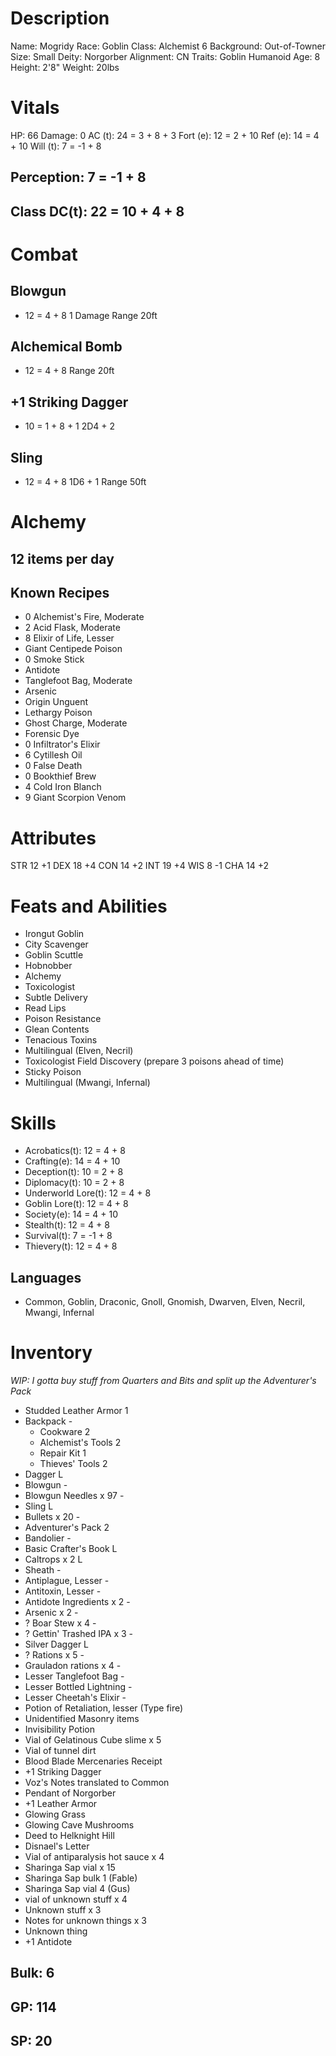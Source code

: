 <!-- markdownlint-disable MD004 -->
<!-- markdownlint-disable MD024 -->
<!-- markdownlint-disable MD025 -->
<!-- markdownlint-disable MD030 -->
<!-- markdownlint-disable MD036 -->

# Description

 Name:       Mogridy
 Race:       Goblin
 Class:      Alchemist 6
 Background: Out-of-Towner
 Size:       Small
 Deity:      Norgorber
 Alignment:  CN
 Traits:     Goblin Humanoid
 Age:        8
 Height:     2'8"
 Weight:     20lbs

# Vitals

 HP:       66
 Damage:   0
 AC (t):   24 = 3 + 8 + 3
 Fort (e): 12 =  2 + 10
 Ref (e):  14 =  4 + 10
 Will (t): 7 = -1 + 8

## Perception: 7 = -1 + 8

## Class DC(t): 22 = 10 + 4 + 8

# Combat

## Blowgun

+ 12 = 4 + 8
 1 Damage
 Range 20ft

## Alchemical Bomb

+ 12 = 4 + 8
 Range 20ft

## +1 Striking Dagger

+ 10 = 1 + 8 + 1
 2D4 + 2

## Sling

+ 12 = 4 + 8
 1D6 + 1
 Range 50ft

# Alchemy

## 12 items per day

## Known Recipes

- 0 Alchemist's Fire, Moderate
- 2 Acid Flask, Moderate
- 8 Elixir of Life, Lesser
-   Giant Centipede Poison
- 0 Smoke Stick
-   Antidote
-   Tanglefoot Bag, Moderate
-   Arsenic
-   Origin Unguent
-   Lethargy Poison
-   Ghost Charge, Moderate
-   Forensic Dye
- 0 Infiltrator's Elixir
- 6 Cytillesh Oil
- 0 False Death
- 0 Bookthief Brew
- 4 Cold Iron Blanch
- 9 Giant Scorpion Venom

# Attributes

STR 12 +1
DEX 18 +4
CON 14 +2
INT 19 +4
WIS 8  -1
CHA 14 +2

# Feats and Abilities

- Irongut Goblin
- City Scavenger
- Goblin Scuttle
- Hobnobber
- Alchemy
- Toxicologist
- Subtle Delivery
- Read Lips
- Poison Resistance
- Glean Contents
- Tenacious Toxins
- Multilingual (Elven, Necril)
- Toxicologist Field Discovery (prepare 3 poisons ahead of time)
- Sticky Poison
- Multilingual (Mwangi, Infernal)

# Skills

- Acrobatics(t):      12 =  4 + 8
- Crafting(e):        14 =  4 + 10
- Deception(t):       10 =  2 + 8
- Diplomacy(t):       10 =  2 + 8
- Underworld Lore(t): 12 =  4 + 8
- Goblin Lore(t):     12 =  4 + 8
- Society(e):         14 =  4 + 10
- Stealth(t):         12 =  4 + 8
- Survival(t):        7 = -1 + 8
- Thievery(t):        12 =  4 + 8

## Languages

- Common, Goblin, Draconic, Gnoll, Gnomish, Dwarven, Elven, Necril, Mwangi, Infernal

# Inventory

*WIP: I gotta buy stuff from Quarters and Bits and split up the Adventurer's Pack*

- Studded Leather Armor     1
- Backpack                  -
  - Cookware                2
  - Alchemist's Tools       2
  - Repair Kit              1
  - Thieves' Tools          2
- Dagger                    L
- Blowgun                   -
- Blowgun Needles x 97      -
- Sling                     L
- Bullets x 20              -
- Adventurer's Pack         2
- Bandolier                 -
- Basic Crafter's Book      L
- Caltrops x 2              L
- Sheath                    -
- Antiplague, Lesser        -
- Antitoxin, Lesser         -
- Antidote Ingredients x 2  -
- Arsenic x 2               -
- ? Boar Stew x 4           -
- ? Gettin' Trashed IPA x 3 -
- Silver Dagger             L
- ? Rations x 5             -
- Grauladon rations x 4     -
- Lesser Tanglefoot Bag     -
- Lesser Bottled Lightning  -
- Lesser Cheetah's Elixir   -
- Potion of Retaliation, lesser (Type fire)
- Unidentified Masonry items
- Invisibility Potion
- Vial of Gelatinous Cube slime x 5
- Vial of tunnel dirt
- Blood Blade Mercenaries Receipt
- +1 Striking Dagger
- Voz's Notes translated to Common
- Pendant of Norgorber
- +1 Leather Armor
- Glowing Grass
- Glowing Cave Mushrooms
- Deed to Helknight Hill
- Disnael's Letter
- Vial of antiparalysis hot sauce x 4
- Sharinga Sap vial x 15
- Sharinga Sap bulk 1 (Fable)
- Sharinga Sap vial 4 (Gus)
- vial of unknown stuff x 4
- Unknown stuff x 3
- Notes for unknown things x 3
- Unknown thing
- +1 Antidote


## Bulk: 6

## GP: 114

## SP: 20
